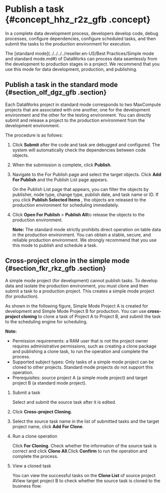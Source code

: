 # Publish a task {#concept_hhz_r2z_gfb .concept}

In a complete data development process, developers develop code, debug processes, configure dependencies, configure scheduled tasks, and then submit the tasks to the production environment for execution.

The [standard mode](../../../../reseller.en-US/Best Practices/Simple mode and standard mode.md#) of DataWorks can process data seamlessly from the development to production stages in a project. We recommend that you use this mode for data development, production, and publishing.

## Publish a task in the standard mode {#section_olf_dgz_gfb .section}

Each DataWorks project in standard mode corresponds to two MaxCompute projects that are associated with one another, one for the development environment and the other for the testing environment. You can directly submit and release a project to the production environment from the development environment.

The procedure is as follows:

1.  Click **Submit** after the code and task are debugged and configured. The system will automatically check the dependencies between code objects.
2.  When the submission is complete, click **Publish**.
3.  Navigate to the For Publish page and select the target objects. Click **Add For Publish** and the Publish List page appears.

    On the Publish List page that appears, you can filter the objects by publisher, node type, change type, publish date, and task name or ID. If you click **Publish Selected Items** , the objects are released to the production environment for scheduling immediately.

4.  Click **Open For Publish** \> **Publish All**to release the objects to the production environment.

    **Note:** The standard mode strictly prohibits direct operation on table data in the production environment. You can obtain a stable, secure, and reliable production environment. We strongly recommend that you use this mode to publish and schedule a task.


## Cross-project clone in the simple mode {#section_fkr_rkz_gfb .section}

A simple mode project \(for development\) cannot publish tasks. To develop data and isolate the production environment, you must clone and then submit a task to a production project. This creates a simple mode project \(for production\).

As shown in the following figure, Simple Mode Project A is created for development and Simple Mode Project B for production. You can use **cross-project cloning** to clone a task of Project A to Project B, and submit the task to the scheduling engine for scheduling.

**Note:** 

-   Permission requirements: a RAM user that is not the project owner requires administrative permissions, such as creating a clone package and publishing a clone task, to run the operation and complete the process.
-   Supported subject types: Only tasks of a simple mode project can be cloned to other projects. Standard mode projects do not support this operation.
-   Prerequisites: source project A \(a simple mode project\) and target project B \(a standard mode project\).

1.  Submit a task

    Select and submit the source task after it is edited.

2.  Click **Cross-project Cloning**.
3.  Select the source task name in the list of submitted tasks and the target project name, click **Add For Clone**.
4.  Run a clone operation

    Click **For Cloning**. Check whether the information of the source task is correct and click **Clone All**.Click **Confirm** to run the operation and complete the process.

5.  View a cloned task

    You can view the successful tasks on the **Clone List** of source project AView target project B to check whether the source task is cloned to the business flow.


